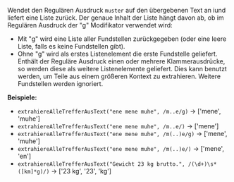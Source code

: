 Wendet den Regulären Ausdruck `muster` auf den übergebenen Text an iund liefert eine Liste zurück. Der genaue Inhalt der Liste
hängt davon ab, ob im Regulären Ausdruck der "g" Modifikator verwendet wird:

- Mit "g" wird eine Liste aller Fundstellen zurückgegeben (oder eine leere Liste, falls es keine Fundstellen gibt).
- Ohne "g" wird als erstes Listenelement die erste Fundstelle geliefert. Enthält der Reguläre Ausdruck einen oder mehrere Klammerausdrücke,
so werden diese als weitere Listenelemente geliefert. Dies kann benutzt werden, um Teile aus einem größeren Kontext zu extrahieren. Weitere Fundstellen werden ignoriert.

**Beispiele:**
- `extrahiereAlleTrefferAusText("ene mene muhe", /m..e/g)` &#8594; ['mene', 'muhe']
- `extrahiereAlleTrefferAusText("ene mene muhe", /m..e/)` &#8594; ['mene']
- `extrahiereAlleTrefferAusText("ene mene muhe", /m(..)e/g)` &#8594; ['mene', 'muhe']
- `extrahiereAlleTrefferAusText("ene mene muhe", /m(..)e/)` &#8594; ['mene', 'en']
- `extrahiereAlleTrefferAusText("Gewicht 23 kg brutto.", /(\d+)\s*([km]*g)/)` &#8594; ['23 kg', '23', 'kg']
